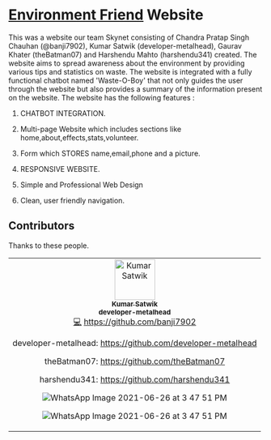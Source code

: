 # [Environment Friend](https://environment-friend.netlify.app/) Website




This was a website our team Skynet consisting of Chandra Pratap Singh Chauhan (@banji7902), Kumar Satwik (developer-metalhead), Gaurav Khater (theBatman07) and Harshendu Mahto (harshendu341) created. The website aims to spread awareness about the environment by providing various tips and statistics on waste. The website is integrated with a fully functional chatbot named 'Waste-O-Boy' that not only guides the user through the website but also provides a summary of the information present on the website. The website has the following features :

1) CHATBOT INTEGRATION.

2) Multi-page Website which includes sections like home,about,effects,stats,volunteer.

3) Form which STORES name,email,phone and a picture.

3) RESPONSIVE WEBSITE.

4) Simple and Professional Web Design

5) Clean, user friendly navigation.


## Contributors

Thanks to these people.

<!-- ALL-CONTRIBUTORS-LIST:START - Do not remove or modify this section -->

<table>
  <tr>
    <td align="center"><a href="https://linktr.ee/Kumar_Satwik"><img src="https://1.bp.blogspot.com/-pUANkEzBB7Q/YPFzwOyZI4I/AAAAAAAADkE/5hmVFXc3YoIgNPHh-mOZ9COagY3WE8c6wCLcBGAsYHQ/s0/Profile%2Bpic.png" width="80px;" alt="Kumar Satwik"/><br /><sub><b>Kumar Satwik</b></sub></a><br /><sub><b>developer-metalhead</b></sub></a><br /><a href="https://github.com/developer-metalhead" title="Code">💻</a> <a href="#ideas-ksatwik" title="Chatbot💻</a></td>

      
</table>
    
    
banji7902: https://github.com/banji7902

developer-metalhead: https://github.com/developer-metalhead

theBatman07: https://github.com/theBatman07

harshendu341: https://github.com/harshendu341





![WhatsApp Image 2021-06-26 at 3 47 51 PM](https://1.bp.blogspot.com/-Zlh9oNQi7q8/YO_xzZiGiJI/AAAAAAAADik/g7AVAFb5hfg9Y04dKc1ahw4Yv819M20qgCLcBGAsYHQ/w649-h539/Website%2BHomepage.png)




![WhatsApp Image 2021-06-26 at 3 47 51 PM](https://1.bp.blogspot.com/-ZOOCvPLrre8/YO_yfGeVk4I/AAAAAAAADis/iD-p13g-N9UVpBNYxCfUjDUjjqToA3d9wCLcBGAsYHQ/w719-h386/CHATBOY.png)
